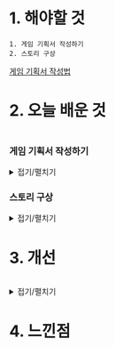 # 1. 해야할 것
```
1. 게임 기획서 작성하기
2. 스토리 구상
```
[게임 기획서 작성법](https://dadidadi.tistory.com/3)


# 2. 오늘 배운 것
```

```
### 게임 기획서 작성하기
<details>
<summary>접기/펼치기</summary>


</details>

### 스토리 구상
<details>
<summary>접기/펼치기</summary>

```
1. 주인공 스토리
2. 게임 스토리
```
[한니발 렉터](https://namu.wiki/w/%ED%95%9C%EB%8B%88%EB%B0%9C%20%EB%A0%89%ED%84%B0)

[예술 분과로서의 살인](http://www.workroompress.kr/books/on-murder-considered-as-one-of-the-fine-arts)

</details>



# 3. 개선
```

```
<details>
<summary>접기/펼치기</summary>


</details>



# 4. 느낀점
```

```


